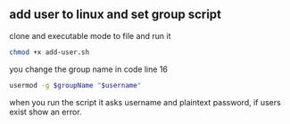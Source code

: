 ## add user to linux and set group script
clone and executable mode to file and run it
```bash
chmod +x add-user.sh
```
you change the group name in code line 16
```bash
usermod -g $groupName "$username"
```

when you run the script it asks username and plaintext password, if users exist show an error.
